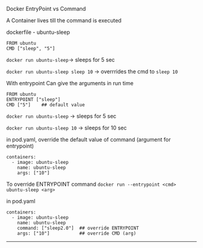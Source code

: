Docker EntryPoint vs Command

A Container lives till the command is executed

dockerfile - ubuntu-sleep
```
FROM ubuntu
CMD ["sleep", "5"]
```
`docker run ubuntu-sleep`-> sleeps for 5 sec

`docker run ubuntu-sleep sleep 10` -> overrrides the cmd to `sleep 10`

With entrypoint
Can give the arguments in run time
```
FROM ubuntu
ENTRYPOINT ["sleep"]
CMD ["5"]    ## default value
```

`docker run ubuntu-sleep` -> sleeps for 5 sec

`docker run ubuntu-sleep 10` -> sleeps for 10 sec

in pod.yaml, override the default value of command (argument for entrypoint)
```
containers:
  - image: ubuntu-sleep
    name: ubuntu-sleep
    args: ["10"]
```

To override ENTRYPOINT command
`docker run --entrypoint <cmd> ubuntu-sleep <arg>`

in pod.yaml
```
containers:
  - image: ubuntu-sleep
    name: ubuntu-sleep
    command: ["sleep2.0"]  ## override ENTRYPOINT
    args: ["10"]           ## override CMD (arg)
```
---
